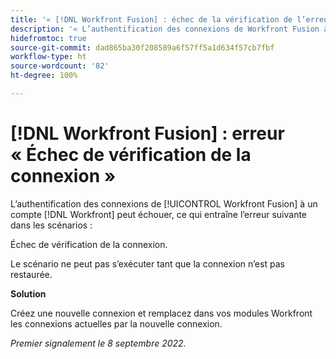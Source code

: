 ```yaml
---
title: '« [!DNL Workfront Fusion] : échec de la vérification de l’erreur de connexion »'
description: '« L’authentification des connexions de Workfront Fusion à un compte Workfront peut échouer, ce qui entraîne l’erreur suivante dans les scénarios : échec de vérification de la connexion. »'
hidefromtoc: true
source-git-commit: dad865ba30f208589a6f57ff5a1d634f57cb7fbf
workflow-type: ht
source-wordcount: '82'
ht-degree: 100%

---
```



# [!DNL Workfront Fusion] : erreur « Échec de vérification de la connexion »

L’authentification des connexions de [!UICONTROL Workfront Fusion] à un compte [!DNL Workfront] peut échouer, ce qui entraîne l’erreur suivante dans les scénarios :

Échec de vérification de la connexion.

Le scénario ne peut pas s’exécuter tant que la connexion n’est pas restaurée.

**Solution**

Créez une nouvelle connexion et remplacez dans vos modules Workfront les connexions actuelles par la nouvelle connexion.

_Premier signalement le 8 septembre 2022._

